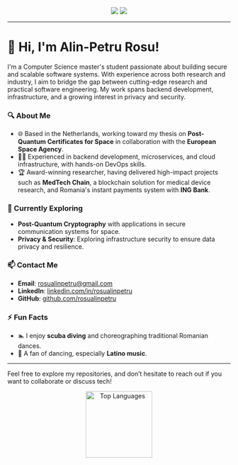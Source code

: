 <p align="center">   
  <a href="mailto:rosualinpetru@gmail.com"><img src="https://img.shields.io/badge/-Email-1b1f25?style=for-the-badge&logo=gmail&logoColor=386ccc"></a>
  <a href="https://www.linkedin.com/in/rosualinpetru/" target="_blank"><img src="https://img.shields.io/badge/-LinkedIn-1b1f25?style=for-the-badge&logo=linkedin&logoColor=386ccc"></a> 
</p>

<hr>
<h1> 👋 Hi, I'm Alin-Petru Rosu! </h1>

I'm a Computer Science master's student passionate about building secure and scalable software systems. With experience across both research and industry, I aim to bridge the gap between cutting-edge research and practical software engineering. My work spans backend development, infrastructure, and a growing interest in privacy and security.

### 🔍 About Me
- 🌐 Based in the Netherlands, working toward my thesis on **Post-Quantum Certificates for Space** in collaboration with the **European Space Agency**.
- 👨‍💻 Experienced in backend development, microservices, and cloud infrastructure, with hands-on DevOps skills.
- 🏆 Award-winning researcher, having delivered high-impact projects such as **MedTech Chain**, a blockchain solution for medical device research, and Romania's instant payments system with **ING Bank**.

### 🚀 Currently Exploring
- **Post-Quantum Cryptography** with applications in secure communication systems for space.
- **Privacy & Security**: Exploring infrastructure security to ensure data privacy and resilience.

### 📫 Contact Me
- **Email**: [rosualinpetru@gmail.com](mailto:rosualinpetru@gmail.com)
- **LinkedIn**: [linkedin.com/in/rosualinpetru](https://linkedin.com/in/rosualinpetru)
- **GitHub**: [github.com/rosualinpetru](https://github.com/rosualinpetru)

### ⚡ Fun Facts
- 🏊 I enjoy **scuba diving** and choreographing traditional Romanian dances.
- 💃 A fan of dancing, especially **Latino music**.

---

Feel free to explore my repositories, and don’t hesitate to reach out if you want to collaborate or discuss tech!
<div align="center">
     <a href="#"><img alt="Top Languages" src="https://github-readme-stats.vercel.app/api/top-langs/?username=rosualinpetru&hide=javascript,html,css&layout=compact&theme=react&hide_border=true&bg_color=22272e&title_color=386ccc&icon_color=386ccc" height="150"/></a>
</div>
